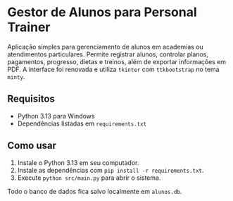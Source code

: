 # Gestor de Alunos para Personal Trainer

Aplicação simples para gerenciamento de alunos em academias ou atendimentos particulares.
Permite registrar alunos, controlar planos, pagamentos, progresso, dietas e treinos, além de exportar
informações em PDF. A interface foi renovada e utiliza `tkinter` com `ttkbootstrap` no tema `minty`.

## Requisitos
- Python 3.13 para Windows
- Dependências listadas em `requirements.txt`

## Como usar
1. Instale o Python 3.13 em seu computador.
2. Instale as dependências com `pip install -r requirements.txt`.
3. Execute `python src/main.py` para abrir o sistema.

Todo o banco de dados fica salvo localmente em `alunos.db`.
